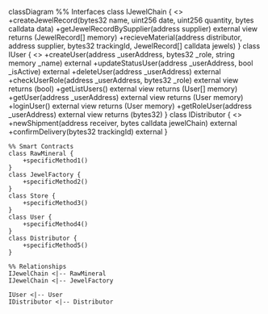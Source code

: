 classDiagram
    %% Interfaces
    class IJewelChain {
        <<Interface>>
        +createJewelRecord(bytes32 name, uint256 date, uint256 quantity, bytes calldata data)
        +getJewelRecordBySupplier(address supplier) external view returns (JewelRecord[] memory)
        +recieveMaterial(address distributor, address supplier, bytes32 trackingId, JewelRecord[] calldata jewels)
    }
    class IUser {
        <<Interface>>
        +createUser(address _userAddress, bytes32 _role, string memory _name) external
        +updateStatusUser(address _userAddress, bool _isActive) external
        +deleteUser(address _userAddress) external
        +checkUserRole(address _userAddress, bytes32 _role) external view returns (bool)
        +getListUsers() external view returns (User[] memory)
        +getUser(address _userAddress) external view returns (User memory)
        +loginUser() external view returns (User memory)
        +getRoleUser(address _userAddress) external view returns (bytes32)
    }
    class IDistributor {
        <<Interface>>
        +newShipment(address receiver, bytes calldata jewelChain) external
        +confirmDelivery(bytes32 trackingId) external
    }

    %% Smart Contracts
    class RawMineral {
        +specificMethod1()
    }
    class JewelFactory {
        +specificMethod2()
    }
    class Store {
        +specificMethod3()
    }
    class User {
        +specificMethod4()
    }
    class Distributor {
        +specificMethod5()
    }

    %% Relationships
    IJewelChain <|-- RawMineral
    IJewelChain <|-- JewelFactory

    IUser <|-- User
    IDistributor <|-- Distributor
